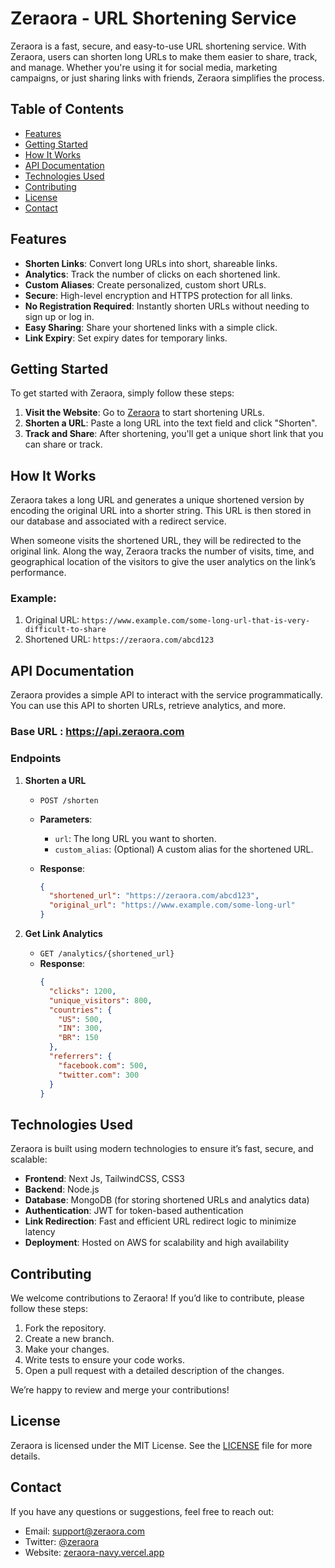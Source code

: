 # Zeraora - URL Shortening Service

Zeraora is a fast, secure, and easy-to-use URL shortening service. With Zeraora, users can shorten long URLs to make them easier to share, track, and manage. Whether you're using it for social media, marketing campaigns, or just sharing links with friends, Zeraora simplifies the process.

## Table of Contents

- [Features](#features)
- [Getting Started](#getting-started)
- [How It Works](#how-it-works)
- [API Documentation](#api-documentation)
- [Technologies Used](#technologies-used)
- [Contributing](#contributing)
- [License](#license)
- [Contact](#contact)

## Features

- **Shorten Links**: Convert long URLs into short, shareable links.
- **Analytics**: Track the number of clicks on each shortened link.
- **Custom Aliases**: Create personalized, custom short URLs.
- **Secure**: High-level encryption and HTTPS protection for all links.
- **No Registration Required**: Instantly shorten URLs without needing to sign up or log in.
- **Easy Sharing**: Share your shortened links with a simple click.
- **Link Expiry**: Set expiry dates for temporary links.

## Getting Started

To get started with Zeraora, simply follow these steps:

1. **Visit the Website**: Go to [Zeraora](https://zeraora-navy.vercel.app) to start shortening URLs.
2. **Shorten a URL**: Paste a long URL into the text field and click "Shorten".
3. **Track and Share**: After shortening, you'll get a unique short link that you can share or track.

## How It Works

Zeraora takes a long URL and generates a unique shortened version by encoding the original URL into a shorter string. This URL is then stored in our database and associated with a redirect service.

When someone visits the shortened URL, they will be redirected to the original link. Along the way, Zeraora tracks the number of visits, time, and geographical location of the visitors to give the user analytics on the link’s performance.

### Example:

1. Original URL: `https://www.example.com/some-long-url-that-is-very-difficult-to-share`
2. Shortened URL: `https://zeraora.com/abcd123`

## API Documentation

Zeraora provides a simple API to interact with the service programmatically. You can use this API to shorten URLs, retrieve analytics, and more.

### Base URL : https://api.zeraora.com

### Endpoints

1. **Shorten a URL**
   - `POST /shorten`
   - **Parameters**: 
     - `url`: The long URL you want to shorten.
     - `custom_alias`: (Optional) A custom alias for the shortened URL.
   
   - **Response**:
     ```json
     {
       "shortened_url": "https://zeraora.com/abcd123",
       "original_url": "https://www.example.com/some-long-url"
     }
     ```

2. **Get Link Analytics**
   - `GET /analytics/{shortened_url}`
   - **Response**:
     ```json
     {
       "clicks": 1200,
       "unique_visitors": 800,
       "countries": {
         "US": 500,
         "IN": 300,
         "BR": 150
       },
       "referrers": {
         "facebook.com": 500,
         "twitter.com": 300
       }
     }
     ```

## Technologies Used

Zeraora is built using modern technologies to ensure it’s fast, secure, and scalable:

- **Frontend**: Next Js, TailwindCSS, CSS3
- **Backend**: Node.js
- **Database**: MongoDB (for storing shortened URLs and analytics data)
- **Authentication**: JWT for token-based authentication
- **Link Redirection**: Fast and efficient URL redirect logic to minimize latency
- **Deployment**: Hosted on AWS for scalability and high availability

## Contributing

We welcome contributions to Zeraora! If you’d like to contribute, please follow these steps:

1. Fork the repository.
2. Create a new branch.
3. Make your changes.
4. Write tests to ensure your code works.
5. Open a pull request with a detailed description of the changes.

We’re happy to review and merge your contributions!

## License

Zeraora is licensed under the MIT License. See the [LICENSE](LICENSE) file for more details.

## Contact

If you have any questions or suggestions, feel free to reach out:

- Email: support@zeraora.com
- Twitter: [@zeraora](https://twitter.com/zeraora)
- Website: [zeraora-navy.vercel.app](https://zeraora-navy.vercel.app)
